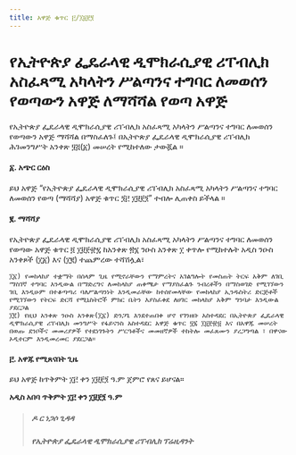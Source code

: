```yaml
---
title: አዋጅ ቁጥር ፫/፲፱፻፺
---
```


# የኢትዮጵያ ፌዴራላዊ ዲሞክራሲያዊ ሪፐብሊክ አስፈጻሚ አካላትን ሥልጣንና ተግባር ለመወሰን የወጣውን አዋጅ ለማሻሻል የወጣ አዋጅ

የኢትዮጵያ ፌዴራላዊ ዲሞክራሲያዊ ሪፐብሊክ አስፈጻሚ አካላትን ሥልጣንና ተግባር ለመወሰን የወጣውን አዋጅ ማሻሻል በማስፈለጉ፤ በኢትዮጵያ ፌዴራላዊ ዲሞክራሲያዊ ሪፐብሊክ ሕገመንግሥት አንቀጽ ፶፭(፩) መሠረት የሚከተለው ታውጇል ።

#### ፩. አጭር ርዕስ

ይህ አዋጅ “የኢትዮጵያ ፌዴራላዊ ዲሞክራሲያዊ ሪፐብሊክ አስፈጻሚ አካላትን ሥልጣንና ተግባር ለመወሰን የወጣ (ማሻሻያ) አዋጅ ቁጥር ፺፫ ፲፱፻፺” ተብሎ ሊጠቀስ ይችላል ።

#### ፪. ማሻሻያ

የኢትዮጵያ ፌዴራላዊ ዲሞክራሲያዊ ሪፐብሊክ አስፈጻሚ አካላትን ሥልጣንና ተግባር ለመወሰን የወጣው አዋጅ ቁጥር ፬ ፲፱፻፹፯ ከአንቀጽ ፳፮ ንዑስ አንቀጽ ፲ ቀጥሎ የሚከተሉት አዲስ ንዑስ አንቀጾች (፲፩) እና (፲፪) ተጨምረው ተሻሽሏል፣

    ፲፩) የመከላከያ ተቋማት በሰላም ጊዜ የሚኖራቸውን የማምረትና አገልግሎት የመስጠት ትርፍ አቅም ለገቢ ማስገኛ ተግባር እንዲውል በማድረግና ለመከላከያ ጠቀሜታ የማያስፈልጉ ንብረቶችን በማስወገድ የሚገኘውን ገቢ እንዲሁም በተቆጣጣሪ ባለሥልጣንነት እንዲመራቸው ከተሰየመላቸው የመከላከያ ኢንዱስትሪ ድርጅቶች የሚገኘውን የትርፍ ድርሻ የሚኒስትሮች ምክር ቤትን እያስፈቀደ ለሀገር መከላከያ አቅም ግንባታ እንዲውል ያደርጋል
    ፲፪) የዚህ አንቀጽ ንዑስ አንቀጽ(፲፩) ድንጋጌ እንደተጠበቀ ሆኖ የገንዘቡ አስተዳደር በኢትዮጵያ ፌዴራላዊ ዲሞክራሲያዊ ሪፐብሊክ መንግሥት የፋይናንስ አስተዳደር አዋጅ ቁጥር ፶፯ ፲፱፻፹፱ እና በአዋጁ መሠረት በወጡ ደንቦችና መመሪያዎች የተደነገጉትን ሥርዓቶችና መመዘኛዎች ተከትሎ መፈጸሙን ያረጋግጣል ፣ በዋናው ኦዲተርም እንዲመረመር ያደርጋል።

#### ፫. አዋጁ የሚጸናበት ጊዜ

ይህ አዋጅ ከጥቅምት ፲፫ ቀን ፲፱፻፺ ዓ.ም ጀምሮ የጸና ይሆናል።

**አዲስ አበባ ጥቅምት ፲፫ ቀን ፲፱፻፺ ዓ.ም**

> ##### ዶ ር ነጋሶ ጊዳዳ
>
> ##### የኢትዮጵያ ፌዴራላዊ ዲሞክራሲያዊ ሪፐብሊክ ፕሬዚዳንት
